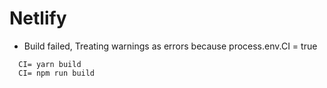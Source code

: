 # Netlify

- Build failed, Treating warnings as errors because process.env.CI = true

```
  CI= yarn build
  CI= npm run build
```
